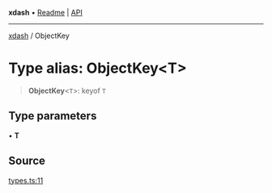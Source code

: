 **xdash** • [Readme](../README.md) \| [API](../globals.md)

***

[xdash](../README.md) / ObjectKey

# Type alias: ObjectKey\<T\>

> **ObjectKey**\<`T`\>: keyof `T`

## Type parameters

• **T**

## Source

[types.ts:11](https://github.com/shtse8/xdash/blob/55c7e43/src/types.ts#L11)
